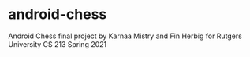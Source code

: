 # android-chess

Android Chess final project by Karnaa Mistry and Fin Herbig for Rutgers University CS 213 Spring 2021
